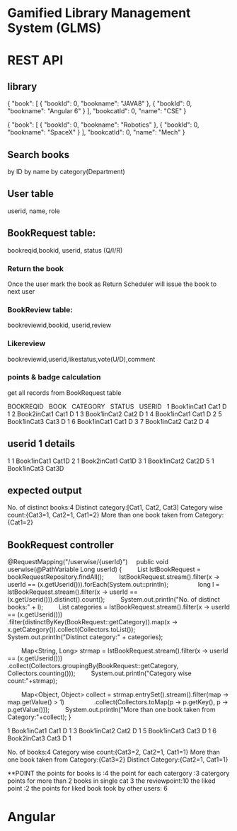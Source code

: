 # Gamified Library Management System (GLMS)
# REST API 
## library

{
  "book": [
    {
      "bookId": 0,
      "bookname": "JAVA8"
    },
    {
      "bookId": 0,
      "bookname": "Angular 6"
    }
  ],
  "bookcatId": 0,
  "name": "CSE"
}

{
  "book": [
    {
      "bookId": 0,
      "bookname": "Robotics"
    },
    {
      "bookId": 0,
      "bookname": "SpaceX"
    }
  ],
  "bookcatId": 0,
  "name": "Mech"
}

## Search books

by ID
by name
by category(Department)

## User table
userid, name, role

## BookRequest table:
bookreqid,bookid, userid, status (Q/I/R)
### Return the book
Once the user mark the book as Return Scheduler will issue the book to next user
### BookReview table:
bookreviewid,bookid, userid,review
### Likereview
bookreviewid,userid,likestatus,vote(U/D),comment
### points & badge calculation
get all records from BookRequest table

BOOKREQID   BOOK   CATEGORY   STATUS   USERID   
1 Book1inCat1 Cat1 D 1 
2 Book2inCat1 Cat1 D 1 
3 Book1inCat2 Cat2 D 1 
4 Book1inCat1 Cat1 D 2 
5 Book1inCat3 Cat3 D 1 
6 Book1inCat1 Cat1 D 3 
7 Book1inCat2 Cat2 D 4 

## userid 1 details

1 1 Book1inCat1 Cat1D 
2 1 Book2inCat1 Cat1D 
3 1 Book1inCat2 Cat2D 
5 1 Book1inCat3 Cat3D 
## expected output

No. of distinct books:4 
Distinct category:[Cat1, Cat2, Cat3] 
Category wise count:{Cat3=1, Cat2=1, Cat1=2} 
More than one book taken from Category:{Cat1=2} 
## BookRequest controller
@RequestMapping("/userwise/{userId}") 
    public void userwise(@PathVariable Long userId) { 
        List<BookRequest> lstBookRequest = bookRequestRepository.findAll(); 
        lstBookRequest.stream().filter(x -> userId == (x.getUserid())).forEach(System.out::println); 
        
        long l = lstBookRequest.stream().filter(x -> userId == (x.getUserid())).distinct().count(); 
        System.out.println("No. of distinct books:" + l); 
        List<String> categories = lstBookRequest.stream().filter(x -> userId == (x.getUserid())) 
                .filter(distinctByKey(BookRequest::getCategory)).map(x -> x.getCategory()).collect(Collectors.toList()); 
        System.out.println("Distinct category:" + categories); 

        Map<String, Long> strmap = lstBookRequest.stream().filter(x -> userId == (x.getUserid())) 
                .collect(Collectors.groupingBy(BookRequest::getCategory, Collectors.counting())); 
        System.out.println("Category wise count:"+strmap); 

        Map<Object, Object> collect = strmap.entrySet().stream().filter(map -> map.getValue() > 1) 
                .collect(Collectors.toMap(p -> p.getKey(), p -> p.getValue())); 
        System.out.println("More than one book taken from Category:"+collect); 
} 


1 Book1inCat1 Cat1 D 1 
3 Book1inCat2 Cat2 D 1 
5 Book1inCat3 Cat3 D 1 
6 Book2inCat3 Cat3 D 1

No. of books:4 
Category wise count:{Cat3=2, Cat2=1, Cat1=1} 
More than one book taken from Category:{Cat3=2} 
Distinct Category:{Cat2=1, Cat1=1} 

**POINT 
the points for books is :4 
the point for each catergory :3 
catergory points for more than 2 books in single cat 3 the reviewpoint:10 
the liked point :2 the points for liked book took by other users: 6



# Angular




